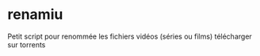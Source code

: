 # renamiu

Petit script pour renommée les fichiers vidéos (séries ou films) télécharger sur torrents 
